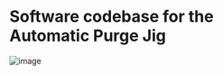 # Software codebase for the Automatic Purge Jig

![image](https://github.com/AlecRobinGould/purgeJigPii/assets/95220293/81cabb2d-855a-4a98-b146-ef68fd9a7bf0)


